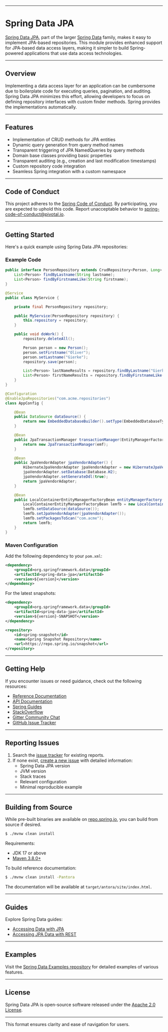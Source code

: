 
---

# Spring Data JPA

[Spring Data JPA](https://projects.spring.io/spring-data), part of the larger [Spring Data](https://projects.spring.io/spring-data) family, makes it easy to implement JPA-based repositories. This module provides enhanced support for JPA-based data access layers, making it simpler to build Spring-powered applications that use data access technologies.

---

## Overview

Implementing a data access layer for an application can be cumbersome due to boilerplate code for executing queries, pagination, and auditing. Spring Data JPA minimizes this effort, allowing developers to focus on defining repository interfaces with custom finder methods. Spring provides the implementations automatically.

---

## Features

- Implementation of CRUD methods for JPA entities
- Dynamic query generation from query method names
- Transparent triggering of JPA NamedQueries by query methods
- Domain base classes providing basic properties
- Transparent auditing (e.g., creation and last modification timestamps)
- Custom repository code integration
- Seamless Spring integration with a custom namespace

---

## Code of Conduct

This project adheres to the [Spring Code of Conduct](https://github.com/spring-projects/.github/blob/e3cc2ff230d8f1dca06535aa6b5a4a23815861d4/CODE_OF_CONDUCT.md). By participating, you are expected to uphold this code. Report unacceptable behavior to [spring-code-of-conduct@pivotal.io](mailto:spring-code-of-conduct@pivotal.io).

---

## Getting Started

Here's a quick example using Spring Data JPA repositories:

### Example Code

```java
public interface PersonRepository extends CrudRepository<Person, Long> {
    List<Person> findByLastname(String lastname);
    List<Person> findByFirstnameLike(String firstname);
}

@Service
public class MyService {

    private final PersonRepository repository;

    public MyService(PersonRepository repository) {
        this.repository = repository;
    }

    public void doWork() {
        repository.deleteAll();

        Person person = new Person();
        person.setFirstname("Oliver");
        person.setLastname("Gierke");
        repository.save(person);

        List<Person> lastNameResults = repository.findByLastname("Gierke");
        List<Person> firstNameResults = repository.findByFirstnameLike("Oli%");
    }
}

@Configuration
@EnableJpaRepositories("com.acme.repositories")
class AppConfig {

    @Bean
    public DataSource dataSource() {
        return new EmbeddedDatabaseBuilder().setType(EmbeddedDatabaseType.H2).build();
    }

    @Bean
    public JpaTransactionManager transactionManager(EntityManagerFactory emf) {
        return new JpaTransactionManager(emf);
    }

    @Bean
    public JpaVendorAdapter jpaVendorAdapter() {
        HibernateJpaVendorAdapter jpaVendorAdapter = new HibernateJpaVendorAdapter();
        jpaVendorAdapter.setDatabase(Database.H2);
        jpaVendorAdapter.setGenerateDdl(true);
        return jpaVendorAdapter;
    }

    @Bean
    public LocalContainerEntityManagerFactoryBean entityManagerFactory() {
        LocalContainerEntityManagerFactoryBean lemfb = new LocalContainerEntityManagerFactoryBean();
        lemfb.setDataSource(dataSource());
        lemfb.setJpaVendorAdapter(jpaVendorAdapter());
        lemfb.setPackagesToScan("com.acme");
        return lemfb;
    }
}
```

### Maven Configuration

Add the following dependency to your `pom.xml`:

```xml
<dependency>
    <groupId>org.springframework.data</groupId>
    <artifactId>spring-data-jpa</artifactId>
    <version>${version}</version>
</dependency>
```

For the latest snapshots:

```xml
<dependency>
    <groupId>org.springframework.data</groupId>
    <artifactId>spring-data-jpa</artifactId>
    <version>${version}-SNAPSHOT</version>
</dependency>

<repository>
    <id>spring-snapshot</id>
    <name>Spring Snapshot Repository</name>
    <url>https://repo.spring.io/snapshot</url>
</repository>
```

---

## Getting Help

If you encounter issues or need guidance, check out the following resources:

- [Reference Documentation](https://docs.spring.io/spring-data/jpa/reference/)
- [API Documentation](https://docs.spring.io/spring-data/jpa/docs/current/api/)
- [Spring Guides](https://spring.io/guides)
- [StackOverflow](https://stackoverflow.com/questions/tagged/spring-data-jpa)
- [Gitter Community Chat](https://gitter.im/spring-projects/spring-data)
- [GitHub Issue Tracker](https://github.com/spring-projects/spring-data-jpa/issues)

---

## Reporting Issues

1. Search the [issue tracker](https://github.com/spring-projects/spring-data-jpa/issues) for existing reports.
2. If none exist, [create a new issue](https://github.com/spring-projects/spring-data-jpa/issues) with detailed information:
   - Spring Data JPA version
   - JVM version
   - Stack traces
   - Relevant configuration
   - Minimal reproducible example

---

## Building from Source

While pre-built binaries are available on [repo.spring.io](https://repo.spring.io), you can build from source if desired.

```bash
$ ./mvnw clean install
```

Requirements:
- JDK 17 or above
- [Maven 3.8.0+](https://maven.apache.org/)

To build reference documentation:

```bash
$ ./mvnw clean install -Pantora
```

The documentation will be available at `target/antora/site/index.html`.

---

## Guides

Explore Spring Data guides:

- [Accessing Data with JPA](https://spring.io/guides/gs/accessing-data-jpa/)
- [Accessing JPA Data with REST](https://spring.io/guides/gs/accessing-data-rest/)

---

## Examples

Visit the [Spring Data Examples repository](https://github.com/spring-projects/spring-data-examples) for detailed examples of various features.

---

## License

Spring Data JPA is open-source software released under the [Apache 2.0 License](https://www.apache.org/licenses/LICENSE-2.0.html).

--- 

This format ensures clarity and ease of navigation for users.
